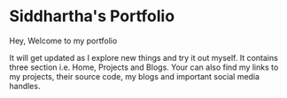 # Siddhartha's Portfolio

Hey, Welcome to my portfolio

It will get updated as I explore new things and try it out myself. It contains three section i.e. Home, Projects and Blogs. Your can also find my links to my projects, their source code, my blogs and important social media handles.


